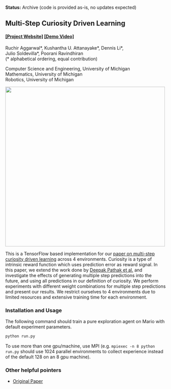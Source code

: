 **Status:** Archive (code is provided as-is, no updates expected)

## Multi-Step Curiosity Driven Learning ##
#### [[Project Website]]() [[Demo Video]]()

Ruchir Aggarwal*, Kushantha U. Attanayake*, Dennis Li*, <br/>Julio Soldevilla*, Poorani Ravindhiran<br/>
(&#42; alphabetical ordering, equal contribution)

Computer Science and Engineering, University of Michigan<br/>
Mathematics, University of Michigan<br/>
Robotics, University of Michigan

<a href="https://aggarwalruchir.github.io/">
<img src="" width="500">
</img></a>

This is a TensorFlow based implementation for our [paper on multi-step curiosity driven learning]() across 4 environments. 
Curiosity is a type of intrinsic reward function which uses prediction error as reward signal. In this paper, we extend the 
work done by [Deepak Pathak et al.](https://pathak22.github.io) and investigate the effects of generating multiple step predictions into the future, and 
using all predictions in our definition of curiosity. We perform experiments with different weight combinations for multiple 
step predictions and present our results. We restrict ourselves to 4 environments due to limited resources and extensive 
training time for each environment.

### Installation and Usage
The following command should train a pure exploration agent on Mario with default experiment parameters.
```bash
python run.py
```
To use more than one gpu/machine, use MPI (e.g. `mpiexec -n 8 python run.py` should use 1024 parallel environments to collect experience instead of the default 128 on an 8 gpu machine). 

### Other helpful pointers
- [Original Paper](https://pathak22.github.io/large-scale-curiosity/resources/largeScaleCuriosity2018.pdf)
